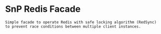 # SnP Redis Facade

```text
Simple facade to operate Redis with safe locking algorithm (RedSync) 
to prevent race conditions between multiple client instances.
```

